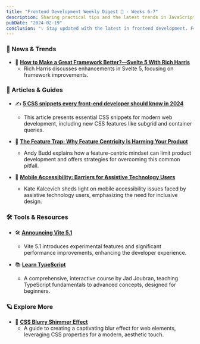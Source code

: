 ```yaml
---
title: "Frontend Development Weekly Digest 🧘 - Weeks 6-7"
description: Sharing practical tips and the latest trends in JavaScript
pubDate: "2024-02-19"
conclusion: "💡 Stay updated with the latest in frontend development. Follow the links for more insights."
---
```


### 🌟 News & Trends

- 🚀 **[How to Make a Great Framework Better?—Svelte 5 With Rich Harris](https://www.youtube.com/watch?v=z7n17ajJpCo)**
  - Rich Harris discusses enhancements in Svelte 5, focusing on framework improvements.

### 📝 Articles & Guides

- ✍️ **[5 CSS snippets every front-end developer should know in 2024](https://web.dev/articles/5-css-snippets-every-front-end-developer-should-know-in-2024)**

  - This article presents essential CSS snippets for modern web development, including new CSS features like subgrid and container queries.

- 📘 **[The Feature Trap: Why Feature Centricity Is Harming Your Product](https://www.smashingmagazine.com/2024/01/feature-centricity-harming-product/)**

  - Andy Budd explains how a feature-centric mindset can limit product development and offers strategies for overcoming this common pitfall.

- 📱 **[Mobile Accessibility: Barriers for Assistive Technology Users](https://www.smashingmagazine.com/2024/02/mobile-accessibility-barriers-assistive-technology-users/)**
  - Kate Kalcevich sheds light on mobile accessibility issues faced by assistive technology users, emphasizing the need for inclusive design.

### 🛠 Tools & Resources

- 🛠️ **[Announcing Vite 5.1](https://vitejs.dev/blog/announcing-vite5-1)**

  - Vite 5.1 introduces experimental features and significant performance improvements, enhancing the developer experience.

- 📚 **[Learn TypeScript](https://learntypescript.online/)**
  - A comprehensive, interactive course by Jad Joubran, teaching TypeScript fundamentals to advanced concepts, designed for beginners.

### 🪐 Explore More

- 🌌 **[CSS Blurry Shimmer Effect](https://www.smashingmagazine.com/2024/01/css-blurry-shimmer-effect/)**
  - A guide to creating a captivating blur effect for web elements, leveraging CSS properties for a modern, aesthetic touch.
